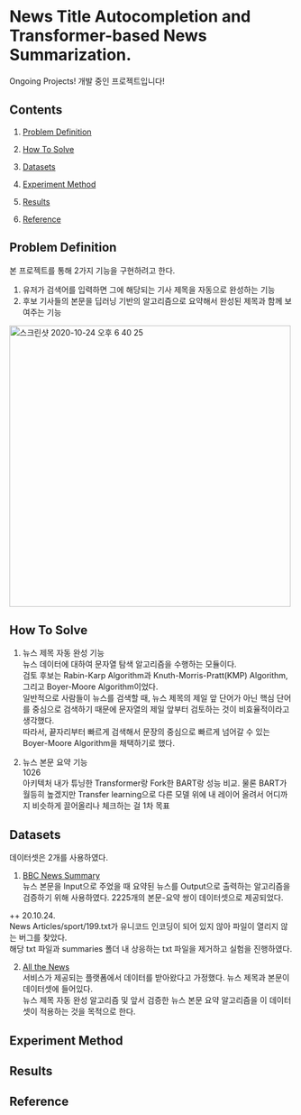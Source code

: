 # News Title Autocompletion and Transformer-based News Summarization.  

Ongoing Projects! 개발 중인 프로젝트입니다!

## Contents
1. [Problem Definition](#Problem-Definition)

2. [How To Solve](#How-To-Solve)

3. [Datasets](#Datasets)

4. [Experiment Method](#Experiment-Method)

5. [Results](#Results)

6. [Reference](#Reference)

## Problem Definition  
본 프로젝트를 통해 2가지 기능을 구현하려고 한다.  
1) 유저가 검색어를 입력하면 그에 해당되는 기사 제목을 자동으로 완성하는 기능  
2) 후보 기사들의 본문을 딥러닝 기반의 알고리즘으로 요약해서 완성된 제목과 함께 보여주는 기능  

<img width="499" alt="스크린샷 2020-10-24 오후 6 40 25" src="https://user-images.githubusercontent.com/52681837/97078646-7d341400-1628-11eb-87c3-394c8bb7f616.png">

## How To Solve
1) 뉴스 제목 자동 완성 기능  
뉴스 데이터에 대하여 문자열 탐색 알고리즘을 수행하는 모듈이다.  
검토 후보는 Rabin-Karp Algorithm과 Knuth-Morris-Pratt(KMP) Algorithm, 그리고 Boyer-Moore Algorithm이었다.  
일반적으로 사람들이 뉴스를 검색할 때, 뉴스 제목의 제일 앞 단어가 아닌 핵심 단어를 중심으로 검색하기 때문에 문자열의 제일 앞부터 검토하는 것이 비효율적이라고 생각했다.  
따라서, 끝자리부터 빠르게 검색해서 문장의 중심으로 빠르게 넘어갈 수 있는 Boyer-Moore Algorithm을 채택하기로 했다.  

2) 뉴스 본문 요약 기능  
1026  
아키텍처
내가 튜닝한 Transformer랑 Fork한 BART랑 성능 비교. 물론 BART가 월등히 높겠지만 Transfer learning으로 다른 모델 위에 내 레이어 올려서 어디까지 비슷하게 끌어올리나 체크하는 걸 1차 목표  



## Datasets  
데이터셋은 2개를 사용하였다.  
1) [BBC News Summary](https://www.kaggle.com/pariza/bbc-news-summary)  
뉴스 본문을 Input으로 주었을 때 요약된 뉴스를 Output으로 출력하는 알고리즘을 검증하기 위해 사용하였다.
2225개의 본문-요약 쌍이 데이터셋으로 제공되었다.  

++ 20.10.24.  
News Articles/sport/199.txt가 유니코드 인코딩이 되어 있지 않아 파일이 열리지 않는 버그를 찾았다.  
해당 txt 파일과 summaries 폴더 내 상응하는 txt 파일을 제거하고 실험을 진행하였다.  

2) [All the News](https://www.kaggle.com/snapcrack/all-the-news)  
서비스가 제공되는 플랫폼에서 데이터를 받아왔다고 가정했다. 뉴스 제목과 본문이 데이터셋에 들어있다.   
뉴스 제목 자동 완성 알고리즘 및 앞서 검증한 뉴스 본문 요약 알고리즘을 이 데이터셋이 적용하는 것을 목적으로 한다.

## Experiment Method

## Results

## Reference
